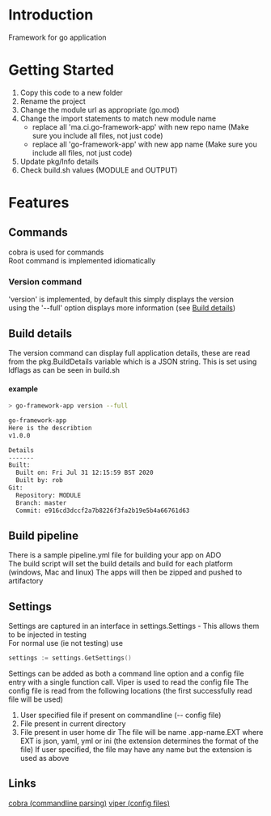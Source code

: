 # Introduction 
Framework for go application

# Getting Started
1. Copy this code to a new folder
1. Rename the project
1. Change the module url as appropriate (go.mod)
1. Change the import statements to match new module name
    * replace all 'ma.ci.go-framework-app' with new repo name (Make sure you include all files, not just code)
    * replace all 'go-framework-app' with new app name (Make sure you include all files, not just code)
1. Update pkg/Info details
1. Check build.sh values (MODULE and OUTPUT)

# Features
## Commands
cobra is used for commands<br>
Root command is implemented idiomatically<br>
### Version command
'version' is implemented, by default this simply displays the version<br>
 using the '--full' option displays more information (see [Build details](#builddetails))

## <a name="builddetails"/> Build details
The version command can display full application details, these are read from the pkg.BuildDetails variable which is a JSON string.  This is set using ldflags as can be seen in build.sh<br>
#### example

```bash
> go-framework-app version --full

go-framework-app
Here is the describtion
v1.0.0

Details
-------
Built:
  Built on: Fri Jul 31 12:15:59 BST 2020
  Built by: rob
Git:
  Repository: MODULE
  Branch: master
  Commit: e916cd3dccf2a7b8226f3fa2b19e5b4a66761d63
```

## <a name="pipeline"/> Build pipeline
There is a sample pipeline.yml file for building your app on ADO<br>
The build script will set the build details and build for each platform (windows, Mac and linux)
The apps will then be zipped and pushed to artifactory

## <a name="settings"/> Settings
Settings are captured in an interface in settings.Settings - This allows them to be injected in testing<br>
For normal use (ie not testing) use
```go
settings := settings.GetSettings()
```
Settings can be added as both a command line option and a config file entry with a single function call.  Viper is used to read the config file
The config file is read from the following locations (the first successfully read file will be used)
1. User specified file if present on commandline (-- config file)
1. File present in current directory
1. File present in user home dir
The file will be name .app-name.EXT where EXT is json, yaml, yml or ini (the extension determines the format of the file)
If user specified, the file may have any name but the extension is used as above

## Links
[cobra (commandline parsing)](https://github.com/spf13/cobra)
[viper (config files)](https://github.com/spf13/viper)